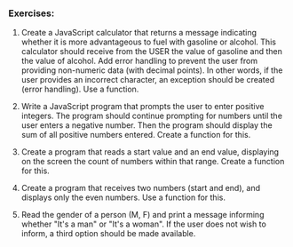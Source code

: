 ### Exercises:

1. Create a JavaScript calculator that returns a message indicating whether it is more advantageous to fuel with gasoline or alcohol. This calculator should receive from the USER the value of gasoline and then the value of alcohol. Add error handling to prevent the user from providing non-numeric data (with decimal points). In other words, if the user provides an incorrect character, an exception should be created (error handling). Use a function.

2. Write a JavaScript program that prompts the user to enter positive integers. The program should continue prompting for numbers until the user enters a negative number. Then the program should display the sum of all positive numbers entered. Create a function for this.

3. Create a program that reads a start value and an end value, displaying on the screen the count of numbers within that range. Create a function for this.

4. Create a program that receives two numbers (start and end), and displays only the even numbers. Use a function for this.

5. Read the gender of a person (M, F) and print a message informing whether "It's a man" or "It's a woman". If the user does not wish to inform, a third option should be made available.
